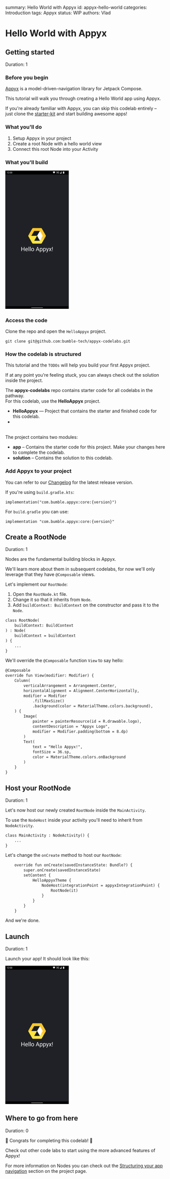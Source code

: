 summary: Hello World with Appyx
id: appyx-hello-world
categories: Introduction
tags: Appyx
status: WIP
authors: Vlad

# Hello World with Appyx

<!-- ------------------------ -->
## Getting started
Duration: 1

### Before you begin

[Appyx](https://bumble-tech.github.io/appyx/) is a model-driven-navigation library for Jetpack Compose.

This tutorial will walk you through creating a Hello World app using Appyx.

If you're already familiar with Appyx, you can skip this codelab entirely – just clone the [starter-kit](https://github.com/bumble-tech/appyx-starter-kit) and start building awesome apps!


### What you'll do

1. Setup Appyx in your project
2. Create a root Node with a hello world view
3. Connect this root Node into your Activity


### What you'll build

<img src="assets/hello_appyx_1.png" alt="demo" width="200"/>


### Access the code

Clone the repo and open the `HelloAppyx` project.

```
git clone git@github.com:bumble-tech/appyx-codelabs.git

```


### How the codelab is structured

This tutorial and the `TODOs` will help you build your first Appyx project.

If at any point you're feeling stuck, you can always check out the solution inside the project.

<aside>The <strong>appyx-codelabs</strong> repo contains starter code for all codelabs in the pathway.<br/>
For this codelab, use the <strong>HelloAppyx</strong> project.
<ul>
<li><strong>HelloAppyx</strong> — Project that contains the starter and finished code for this codelab.<li>
</ul>
<br/>
The project contains two modules:<br/>
<ul>
<li><strong>app</strong> – Contains the starter code for this project. Make your changes here to complete the codelab.</li>
<li><strong>solution</strong> – Contains the solution to this codelab.</li>
</ul>
</aside>


### Add Appyx to your project

You can refer to our [Changelog](https://bumble-tech.github.io/appyx/releases/changelog/) for the latest release version.

If you're using `build.gradle.kts`:
```
implementation("com.bumble.appyx:core:{version}")

```

For `build.gradle` you can use:
```
implementation "com.bumble.appyx:core:{version}"

```


<!-- ------------------------ -->
## Create a RootNode
Duration: 1

Nodes are the fundamental building blocks in Appyx. 

We'll learn more about them in subsequent codelabs, for now we'll only leverage that they have `@Composable` views.    

Let's implement our `RootNode`:


1. Open the `RootNode.kt` file. 
2. Change it so that it inherits from `Node`.
3. Add `buildContext: BuildContext` on the constructor and pass it to the `Node`.

```
class RootNode(
    buildContext: BuildContext
) : Node(
    buildContext = buildContext
) {
    ...
}

```

We'll override the `@Composable` function `View` to say hello:

```
@Composable
override fun View(modifier: Modifier) {
    Column(
        verticalArrangement = Arrangement.Center,
        horizontalAlignment = Alignment.CenterHorizontally,
        modifier = Modifier
            .fillMaxSize()
            .background(color = MaterialTheme.colors.background),
    ) {
        Image(
            painter = painterResource(id = R.drawable.logo),
            contentDescription = "Appyx Logo",
            modifier = Modifier.padding(bottom = 8.dp)
        )
        Text(
            text = "Hello Appyx!",
            fontSize = 36.sp,
            color = MaterialTheme.colors.onBackground
        )
    }
}

```

<!-- ------------------------ -->
## Host your RootNode
Duration: 1

Let's now host our newly created `RootNode` inside the `MainActivity`.

To use the `NodeHost` inside your activity you'll need to inherit from `NodeActivity`.

```
class MainActivity : NodeActivity() {
    ...
}
```

Let's change the `onCreate` method to host our `RootNode`:

```
    override fun onCreate(savedInstanceState: Bundle?) {
        super.onCreate(savedInstanceState)
        setContent {
            HelloAppyxTheme {
                NodeHost(integrationPoint = appyxIntegrationPoint) {
                    RootNode(it)
                }
            }
        }
    }
```

And we're done.


<!-- ------------------------ -->
## Launch
Duration: 1

Launch your app! It should look like this:

<img src="assets/hello_appyx_1.png" alt="demo" width="200"/>


<!-- ------------------------ -->
## Where to go from here
Duration: 0

🎉 Congrats for completing this codelab! 🎉

Check out other code labs to start using the more advanced features of Appyx!

For more information on Nodes you can check out the [Structuring your app navigation](https://bumble-tech.github.io/appyx/apps/structure/) section on the project page.